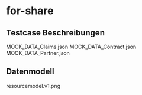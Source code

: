 # for-share

## Testcase Beschreibungen
MOCK_DATA_Claims.json
MOCK_DATA_Contract.json
MOCK_DATA_Partner.json

## Datenmodell
resourcemodel.v1.png
